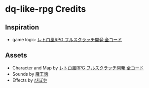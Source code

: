 # dq-like-rpg Credits

## Inspiration
- game logic: [レトロ風RPG フルスクラッチ開発 全コード](https://crocro.com/circle/event/comike/96/index.html)

## Assets

* Character and Map by [レトロ風RPG フルスクラッチ開発 全コード](https://crocro.com/circle/event/comike/96/index.html)
* Sounds by [魔王魂](https://maou.audio/)
* Effects by [ぴぽや](http://piposozai.blog76.fc2.com)